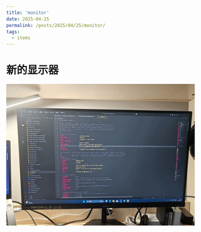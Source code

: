 ```yaml
---
title: 'monitor'
date: 2025-04-25
permalink: /posts/2025/04/25/monitor/
tags:
  - items
---
```


新的显示器
=====
![显示器](/images/monitor.jpg)